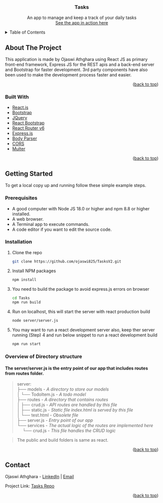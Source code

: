 <div id="top"></div>

<!-- PROJECT LOGO -->
<br />
<div align="center">
<h3 align="center">Tasks</h3>

<p align="center">
    An app to manage and keep a track of your daily tasks
    <br/>
  <a href="https://peaceful-island-64307.herokuapp.com/">See the app in action here</a>
<br />
</p>
</div>

<!-- TABLE OF CONTENTS -->
<details>
  <summary>Table of Contents</summary>
  <ol>
    <li>
      <a href="#about-the-project">About The Project</a>
      <ul>
        <li><a href="#built-with">Built With</a></li>
      </ul>
    </li>
    <li>
      <a href="#getting-started">Getting Started</a>
      <ul>
        <li><a href="#prerequisites">Prerequisites</a></li>
        <li><a href="#installation">Installation</a></li>
        <li><a href="#overview-of-directory-structure"> Overview of files</a></li>
      </ul>
    </li>
    <li><a href="#contact">Contact</a></li>
  </ol>
</details>

<!-- ABOUT THE PROJECT -->

## About The Project

This application is made by Ojaswi Athghara using React JS as primary front-end framework, Express JS for the REST apis and a back-end server and Bootstrap for faster development. 3rd party components have also been used to make the development process faster and easier.

<p align="right">(<a href="#top">back to top</a>)</p>

### Built With

-   [React.js](https://reactjs.org/)
-   [Bootstrap](https://getbootstrap.com)
-   [JQuery](https://jquery.com)
-   [React Bootstrap](https://react-bootstrap.github.io/)
-   [React Router v6](https://reactrouter.com/docs/en/v6/getting-started/overview)
-   [Express.js](https://expressjs.com/)
-   [Body Parser](https://www.npmjs.com/package/body-parser)
-   [CORS](https://www.npmjs.com/package/cors)
-   [Multer](https://www.npmjs.com/package/multer)

<p align="right">(<a href="#top">back to top</a>)</p>

<!-- GETTING STARTED -->

## Getting Started

To get a local copy up and running follow these simple example steps.

### Prerequisites

-   A good computer with Node JS 18.0 or higher and npm 8.8 or higher installed.
-   A web browser.
-   A Terminal app to execute commands.
-   A code editor if you want to edit the source code.

### Installation

1. Clone the repo
    ```sh
    git clone https://github.com/ojaswi825/TasksV2.git
    ```
2. Install NPM packages
    ```sh
    npm install
    ```
3. You need to build the package to avoid express.js errors on browser

    ```sh
    cd Tasks
    npm run build
    ```

4. Run on localhost, this will start the server with react production build

    ```sh
    node server/server.js
    ```

5. You may want to run a react development server also, keep ther server running (Step) 4 and run below snippet to run a react development build
    ```sh
    npm run start
    ```

### Overview of Directory structure

#### The server/server.js is the entry point of our app that includes routes from routes folder.

> server: <br/>
> ├── models - <em>A directory to store our models</em> <br/>
> │ └── TodoItem.js - <em>A todo model</em> <br/>
> ├── routes - <em>A directory that contains routes</em> <br/>
> │ ├── crud.js - <em>API routes are handled by this file</em> <br/>
> │ ├── static.js - <em>Static file index.html is served by this file</em> <br/>
> │ └── test.html - <em>Obsolete file</em> <br/>
> ├── server.js - <em>Entry point of our app</em> <br/>
> └── services - <em>The actual logic of the routes are implemented here</em> <br/> &emsp; └── crud.js - <em>This file handles the CRUD logic</em> <br/>

> The public and build folders is same as react.

<p align="right">(<a href="#top">back to top</a>)</p>

<!-- CONTACT -->

## Contact

Ojaswi Athghara - [LinkedIn](https://linkedin.com/in/ojaswi825) | [Email](ojaswi.athghara98@gmail.com)

Project Link: [Tasks Repo](https://github.com/ojaswi825/Tasks)

<p align="right">(<a href="#top">back to top</a>)</p>
